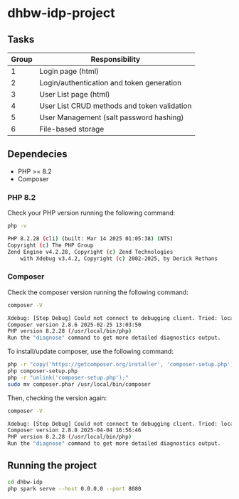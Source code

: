 # dhbw-idp-project

## Tasks

| Group | Responsibility                              |
|-------|---------------------------------------------|
| 1     | Login page (html)                           |
| 2     | Login/authentication and token generation   |
| 3     | User List page (html)                       |
| 4     | User List CRUD methods and token validation |
| 5     | User Management (salt password hashing)     |
| 6     | File-based storage                          |

## Dependecies

- PHP >= 8.2
- Composer

### PHP 8.2
Check your PHP version running the following command:
```sh
php -v

PHP 8.2.28 (cli) (built: Mar 14 2025 01:05:38) (NTS)
Copyright (c) The PHP Group
Zend Engine v4.2.28, Copyright (c) Zend Technologies
    with Xdebug v3.4.2, Copyright (c) 2002-2025, by Derick Rethans
```

### Composer
Check the composer version running the following command:
```sh
composer -V

Xdebug: [Step Debug] Could not connect to debugging client. Tried: localhost:9000 (through xdebug.client_host/xdebug.client_port).
Composer version 2.8.6 2025-02-25 13:03:50
PHP version 8.2.28 (/usr/local/bin/php)
Run the "diagnose" command to get more detailed diagnostics output.
```

To install/update composer, use the following command:
```sh
php -r "copy('https://getcomposer.org/installer', 'composer-setup.php');"
php composer-setup.php
php -r "unlink('composer-setup.php');"
sudo mv composer.phar /usr/local/bin/composer
```

Then, checking the version again:
```sh
composer -V

Xdebug: [Step Debug] Could not connect to debugging client. Tried: localhost:9000 (through xdebug.client_host/xdebug.client_port).
Composer version 2.8.8 2025-04-04 16:56:46
PHP version 8.2.28 (/usr/local/bin/php)
Run the "diagnose" command to get more detailed diagnostics output.
```


## Running the project

```sh
cd dhbw-idp
php spark serve --host 0.0.0.0 --port 8080
```